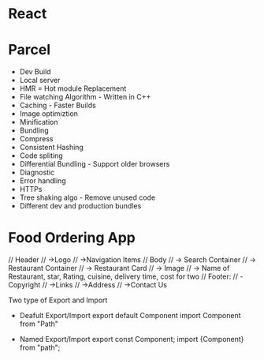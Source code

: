 # React

# Parcel
- Dev Build
- Local server
- HMR = Hot module Replacement
- File watching Algorithm - Written in C++
- Caching - Faster Builds
- Image optimiztion
- Minification
- Bundling
- Compress
- Consistent Hashing
- Code spliting
- Differential Bundling - Support older browsers
- Diagnostic
- Error handling
- HTTPs
- Tree shaking algo - Remove unused code
- Different dev and production bundles



# Food Ordering App

// Header 
//  ->Logo 
//  ->Navigation Items
// Body
//  -> Search Container
//  -> Restaurant Container
//    -> Restaurant Card
//     -> Image
//     -> Name of Restaurant, star, Rating, cuisine, delivery time, cost for two
// Footer:
//  -Copyright 
//  ->Links 
//  ->Address 
//  ->Contact Us


Two type of Export and Import
-  Deafult Export/Import
export default Component
import Component from "Path"

- Named Export/Import
export const Component;
import {Component} from "path";